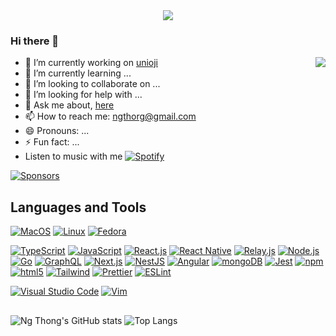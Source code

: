 <div align="center" >
<img src="https://readme-typing-svg.herokuapp.com/?lines=Welcome+to+my+GitHub+ngthorg!&color=67C69B&font=Droid+Sans+Mono">
</div>

### Hi there 👋


[<img align="right" src="https://github-readme-stackoverflow.vercel.app/?userID=5826897" />](https://stackoverflow.com/users/5826897/ng-thong)

- 🔭 I’m currently working on [unioji](https://github.com/unioji)
- 🌱 I’m currently learning ...
- 👯 I’m looking to collaborate on ...
- 🤔 I’m looking for help with ...
- 💬 Ask me about, [here](https://github.com/ngthorg/ngthorg/issues)
- 📫 How to reach me: [ngthorg@gmail.com](mailto:ngthorg@gmail.com)
- 😄 Pronouns: ...
- ⚡ Fun fact: ...
- Listen to music with me [<img alt="Spotify" src="https://img.shields.io/badge/Spotify-1ED760?&style=flat-square&logo=spotify&logoColor=white" />](https://open.spotify.com/user/ngthorg)

[<img alt="Sponsors" src="https://img.shields.io/badge/sponsor-30363D?style=flat-square&logo=GitHub-Sponsors&logoColor=#white
"/>](https://www.paypal.com/paypalme/ngthorg)

## Languages and Tools


[<img alt="MacOS" src="https://img.shields.io/badge/macOS-000000?style=flat-square&logoColor=white" />](https://www.apple.com/macos)
[<img alt="Linux" src="https://img.shields.io/badge/Linux-FCC624?style=flat-square&logo=linux&logoColor=black" />](https://www.linux.org)
[<img alt="Fedora" src="https://img.shields.io/badge/Fedora-294172?style=flat-square&logo=fedora&logoColor=white" />](https://getfedora.org)

[<img alt="TypeScript" src="https://img.shields.io/badge/-TypeScript-007ACC?style=flat-square&logo=typescript&logoColor=white" />](https://www.typescriptlang.org)
[<img alt="JavaScript" src="https://img.shields.io/badge/-JavaScript-F7DF1E?style=flat-square&logo=javascript&logoColor=black" />](https://developer.mozilla.org/en-US/docs/Web/JavaScript)
[<img alt="React.js" src="https://img.shields.io/badge/React-20232A?style=flat-square&logo=react&logoColor=61DAFB" />](https://reactjs.org)
[<img alt="React Native" src="https://img.shields.io/badge/-React Native-20232A?style=flat-square&logo=react&logoColor=61DAFB" />](https://reactnative.dev)
[<img alt="Relay.js" src="https://img.shields.io/badge/-Relay.js-F26B00?style=flat-square&logoColor=white" />](https://relay.dev)
[<img alt="Node.js" src="https://img.shields.io/badge/-Node.js-43853d?style=flat-square&logo=node.js&logoColor=white" />](https://nodejs.org)
[<img alt="Go" src="https://img.shields.io/badge/Go-00ADD8?style=flat-square&logo=go&logoColor=white" />](https://golang.org)
[<img alt="GraphQL" src="https://img.shields.io/badge/-GraphQL-E00097?style=flat-square&logo=graphql&logoColor=white" />](https://graphql.org)
[<img alt="Next.js" src="https://img.shields.io/badge/Next.js-000000?style=flat-square&logo=next.js&logoColor=white" />](https://nextjs.org)
[<img alt="NestJS" src="https://img.shields.io/badge/NestJS-E0234E?style=flat-square&logo=nestjs&logoColor=white" />](https://nestjs.com)
[<img alt="Angular" src="https://img.shields.io/badge/Angular-DD0031?style=flat-square&logo=angular&logoColor=white" />](https://angular.io)
[<img alt="mongoDB" src="https://img.shields.io/badge/-mongoDB-4fb23f?style=flat-square&logo=mongodb&logoColor=white" />](https://mongodb.com)
[<img alt="Jest" src="https://img.shields.io/badge/Jest-C21325?style=flat-square&logo=jest&logoColor=white" />](https://jestjs.io)
[<img alt="npm" src="https://img.shields.io/badge/NPM-CB3837?style=flat-square&logo=npm&logoColor=white" />](https://npmjs.com)
[<img alt="html5" src="https://img.shields.io/badge/HTML5-E34F26?style=flat-square&logo=html5&logoColor=white" />](https://developer.mozilla.org/en-US/docs/Web/Guide/HTML/HTML5)
[<img alt="Tailwind" src="https://img.shields.io/badge/Tailwind_CSS-38B2AC?style=flat-square&logo=tailwind-css&logoColor=white" />](https://tailwindcss.com)
[<img alt="Prettier" src="https://img.shields.io/badge/-Prettier-F7B93E?style=flat-square&logo=prettier&logoColor=white" />](https://prettier.io)
[<img alt="ESLint" src="https://img.shields.io/badge/-ESLint-4B32C3?style=flat-square&logo=eslint&logoColor=white" />](https://eslint.org)

[<img alt="Visual Studio Code" src="https://img.shields.io/badge/-Visual Studio Code-0078d7?style=flat-square&logo=visual-studio-code&logoColor=white" />](https://code.visualstudio.com/)
[<img alt="Vim" src="https://img.shields.io/badge/Neovim-%2311AB00.svg?style=flat-square&logo=neovim&logoColor=white"/>](https://neovim.io)

##


![Ng Thong's GitHub stats](https://github-readme-stats.vercel.app/api?username=ngthorg&show_icons=true&theme=vue&hide_border=true)
![Top Langs](https://github-readme-stats.vercel.app/api/top-langs/?username=ngthorg&layout=compact&theme=vue&hide_border=true)
